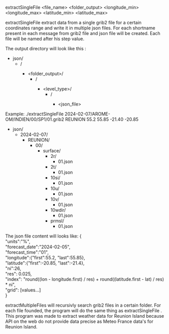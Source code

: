 extractSingleFile <file_name> <folder_output> <longitude_min> <longitude_max> <latitude_min> <latitude_max>

extractSingleFile extract data from a single grib2 file for a certain coordinates range and write it in multiple json files.
For each shortname present in each message from grib2 file and json file will be created.
Each file will be named after his step value.

The output directory will look like this :
- json/  
  - <date>/
    - <folder_output>/
      - <hour>/
        - <level_type>/
          - <shortname>/
            - <json_file>

Example:
./extractSingleFile 2024-02-07/AROME-OM/INDIEN/00/SP1/01.grib2 REUNION 55.2 55.85 -21.40 -20.85

- json/  
  - 2024-02-07/
    - REUNION/
      - 00/
        - surface/
          - 2r/
            - 01.json
          - 2t/
            - 01.json
          - 10si/
            - 01.json
          - 10u/
            - 01.json
          - 10v/
            - 01.json
          - 10wdir/
            - 01.json
          - prmsl/
            - 01.json

The json file content will looks like:
{  
  "units":"%",  
  "forecast_date":"2024-02-05",  
  "forecast_time":"01",  
  "longitude":{"first":55.2, "last":55.85},  
  "latitude":{"first":-20.85, "last":-21.4},  
  "ni":26,  
  "res": 0.025,  
  "index": "round((lon - longitude.first) / res) + round((latitude.first - lat)  / res) * ni",  
  "grid": [values...]  
}

extractMultipleFiles will recursivly search grib2 files in a certain folder.
For each file founded, the program will do the same thing as extractSingleFile .
This program was made to extract weather data for Reunion Island because API on the web do not provide data precise as Meteo France data's for Reunion Island. 